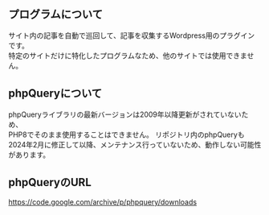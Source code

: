 ## プログラムについて  
サイト内の記事を自動で巡回して、記事を収集するWordpress用のプラグインです。  
特定のサイトだけに特化したプログラムなため、他のサイトでは使用できません。  


## phpQueryについて  
phpQueryライブラリの最新バージョンは2009年以降更新がされていないため、  
PHP8でそのまま使用することはできません。
リポジトリ内のphpQueryも2024年2月に修正して以降、メンテナンス行っていないため、動作しない可能性があります。  
  
## phpQueryのURL  
https://code.google.com/archive/p/phpquery/downloads

